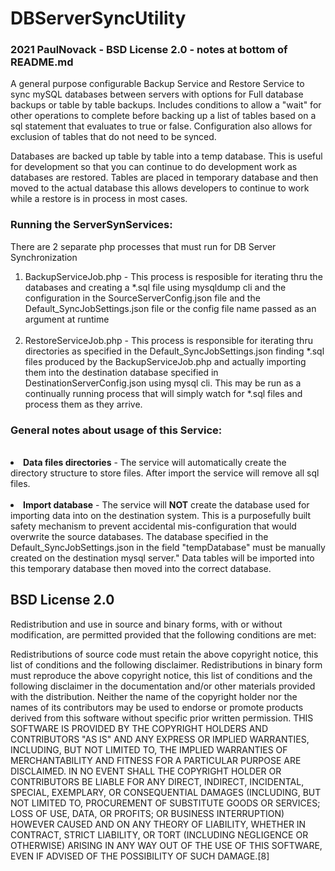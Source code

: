 # DBServerSyncUtility
###  2021 PaulNovack  - BSD License 2.0 - notes at bottom of README.md


A general purpose configurable Backup Service and Restore Service to sync mySQL databases 
between servers with options for Full database backups or table by table backups.
Includes conditions to allow a "wait" for other operations to complete 
before backing up a list of tables based on a sql statement that evaluates 
to true or false.  Configuration also allows for exclusion of tables that do not need to be synced.


Databases are backed up table by table into a temp database.  This is useful for development so that you can continue to do development work as databases are restored.  Tables are placed in temporary database and then moved to the actual database this allows developers to continue to work while a restore is in process in most cases.


### Running the ServerSynServices:

There are 2 separate php processes that must run for DB Server Synchronization
<ol>
<li> BackupServiceJob.php - This process is resposible for 
iterating thru the databases and creating a *.sql file 
using mysqldump cli and the configuration in the 
SourceServerConfig.json 
file and the Default_SyncJobSettings.json file or the config file name passed as an argument at runtime</li>
<br/>

<li> RestoreServiceJob.php - This process is responsible for 
iterating thru directories as specified in the Default_SyncJobSettings.json finding *.sql files produced by 
the BackupServiceJob.php and actually importing them into the destination database specified in DestinationServerConfig.json using mysql cli.  
This may be run as a continually running process that will simply watch 
for *.sql files and process them as they arrive.
</li>
</ol>

### General notes about usage of this Service:


<br/>
<li> <strong>Data files directories</strong> - 
The service will automatically create the directory 
structure to store files.   After import the service will 
remove all sql files.</li>
<br/>
<li> <strong>Import database</strong> - 
The service will <strong>NOT</strong> create the database used for importing data into on the destination system.
This is a purposefully built safety mechanism to prevent accidental mis-configuration that would overwrite the source databases.
The database specified in the Default_SyncJobSettings.json in the field "tempDatabase" must be manually created on the destination mysql server."  
Data tables will be imported into this temporary database then moved into the correct database.</li>

## BSD License 2.0

Redistribution and use in source and binary forms, with or without modification, are permitted provided that the following conditions are met:

Redistributions of source code must retain the above copyright notice, this list of conditions and the following disclaimer.
Redistributions in binary form must reproduce the above copyright notice, this list of conditions and the following disclaimer in the documentation and/or other materials provided with the distribution.
Neither the name of the copyright holder nor the names of its contributors may be used to endorse or promote products derived from this software without specific prior written permission.
THIS SOFTWARE IS PROVIDED BY THE COPYRIGHT HOLDERS AND CONTRIBUTORS "AS IS" AND ANY EXPRESS OR IMPLIED WARRANTIES, INCLUDING, BUT NOT LIMITED TO, THE IMPLIED WARRANTIES OF MERCHANTABILITY AND FITNESS FOR A PARTICULAR PURPOSE ARE DISCLAIMED. IN NO EVENT SHALL THE COPYRIGHT HOLDER OR CONTRIBUTORS BE LIABLE FOR ANY DIRECT, INDIRECT, INCIDENTAL, SPECIAL, EXEMPLARY, OR CONSEQUENTIAL DAMAGES (INCLUDING, BUT NOT LIMITED TO, PROCUREMENT OF SUBSTITUTE GOODS OR SERVICES; LOSS OF USE, DATA, OR PROFITS; OR BUSINESS INTERRUPTION) HOWEVER CAUSED AND ON ANY THEORY OF LIABILITY, WHETHER IN CONTRACT, STRICT LIABILITY, OR TORT (INCLUDING NEGLIGENCE OR OTHERWISE) ARISING IN ANY WAY OUT OF THE USE OF THIS SOFTWARE, EVEN IF ADVISED OF THE POSSIBILITY OF SUCH DAMAGE.[8]
